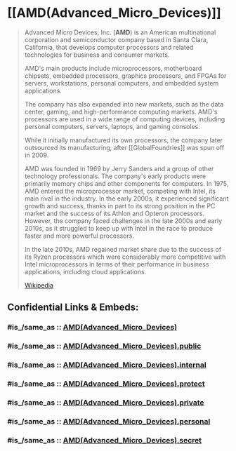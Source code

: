 
# [[AMD(Advanced_Micro_Devices)]] 

> Advanced Micro Devices, Inc. (**AMD**) is an American multinational corporation and semiconductor company 
> based in Santa Clara, California, that develops computer processors and related technologies 
> for business and consumer markets.
>
> AMD's main products include microprocessors, motherboard chipsets, embedded processors, graphics processors, 
> and FPGAs for servers, workstations, personal computers, and embedded system applications. 
> 
> The company has also expanded into new markets, such as the data center, gaming, and high-performance computing markets. 
> AMD's processors are used in a wide range of computing devices, 
> including personal computers, servers, laptops, and gaming consoles. 
> 
> While it initially manufactured its own processors, the company later outsourced its manufacturing, 
> after [[GlobalFoundries]] was spun off in 2009.
>
> AMD was founded in 1969 by Jerry Sanders and a group of other technology professionals. 
> The company's early products were primarily memory chips and other components for computers. 
> In 1975, AMD entered the microprocessor market, competing with Intel, its main rival in the industry. 
> In the early 2000s, it experienced significant growth and success, thanks in part to its strong position in the PC market 
> and the success of its Athlon and Opteron processors. 
> However, the company faced challenges in the late 2000s and early 2010s, 
> as it struggled to keep up with Intel in the race to produce faster and more powerful processors.
>
> In the late 2010s, AMD regained market share due to the success of its Ryzen processors 
> which were considerably more competitive with Intel microprocessors 
> in terms of their performance in business applications, including cloud applications.
>
> [Wikipedia](https://en.wikipedia.org/wiki/AMD)


## Confidential Links & Embeds: 

### #is_/same_as :: [AMD(Advanced_Micro_Devices)](AMD(Advanced_Micro_Devices).md) 

### #is_/same_as :: [AMD(Advanced_Micro_Devices).public](/_public/Society/Economics/Business/Business-Entity/IT~Company/Semiconductor-Industry/AMD(Advanced_Micro_Devices).public.md) 

### #is_/same_as :: [AMD(Advanced_Micro_Devices).internal](/_internal/Society/Economics/Business/Business-Entity/IT~Company/Semiconductor-Industry/AMD(Advanced_Micro_Devices).internal.md) 

### #is_/same_as :: [AMD(Advanced_Micro_Devices).protect](/_protect/Society/Economics/Business/Business-Entity/IT~Company/Semiconductor-Industry/AMD(Advanced_Micro_Devices).protect.md) 

### #is_/same_as :: [AMD(Advanced_Micro_Devices).private](/_private/Society/Economics/Business/Business-Entity/IT~Company/Semiconductor-Industry/AMD(Advanced_Micro_Devices).private.md) 

### #is_/same_as :: [AMD(Advanced_Micro_Devices).personal](/_personal/Society/Economics/Business/Business-Entity/IT~Company/Semiconductor-Industry/AMD(Advanced_Micro_Devices).personal.md) 

### #is_/same_as :: [AMD(Advanced_Micro_Devices).secret](/_secret/Society/Economics/Business/Business-Entity/IT~Company/Semiconductor-Industry/AMD(Advanced_Micro_Devices).secret.md)


